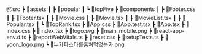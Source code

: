 

📦src
 ┣ 📂assets
 ┃ ┣ 📂popular
 ┃ ┗ 📂topFive
 ┣ 📂components
 ┃ ┣ 📜Footer.css
 ┃ ┣ 📜Footer.tsx
 ┃ ┣ 📜Movie.css
 ┃ ┣ 📜Movie.tsx
 ┃ ┣ 📜MovieList.tsx
 ┃ ┣ 📜Popular.tsx
 ┃ ┗ 📜TopRank.tsx
 ┣ 📜App.css
 ┣ 📜App.test.tsx
 ┣ 📜App.tsx
 ┣ 📜index.css
 ┣ 📜index.tsx
 ┣ 📜logo.svg
 ┣ 📜main_mobile.png
 ┣ 📜react-app-env.d.ts
 ┣ 📜reportWebVitals.ts
 ┣ 📜reset.css
 ┣ 📜setupTests.ts
 ┣ 📜yoon_logo.png
 ┗ 📜누가파스타를훔쳐먹었는가.png
